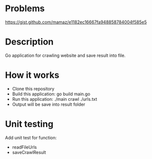 # Problems
https://gist.github.com/mamaz/e1182ec16667fa948858784004f585e5

# Description
Go application for crawling website and save result into file.

# How it works
- Clone this repository
- Build this application: go build main.go
- Run this application: ./main crawl ./urls.txt
- Output will be save into result folder

# Unit testing
Add unit test for function:
- readFileUrls
- saveCrawlResult